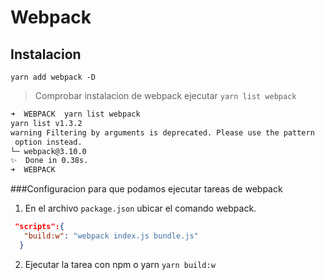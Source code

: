 # Webpack

## Instalacion

`yarn add webpack -D`

> Comprobar instalacion de webpack ejecutar 
`yarn list webpack`
```bash
➜  WEBPACK  yarn list webpack
yarn list v1.3.2
warning Filtering by arguments is deprecated. Please use the pattern
 option instead.
└─ webpack@3.10.0
✨  Done in 0.38s.
➜  WEBPACK

```
###Configuracion para que podamos ejecutar tareas de webpack

1. En el archivo `package.json` ubicar el comando webpack.
  ```json
   "scripts":{
     "build:w": "webpack index.js bundle.js"
    }
  ```
2. Ejecutar la tarea con npm o yarn
  `yarn build:w`

